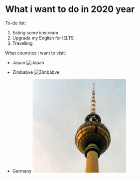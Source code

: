 # What i want to do in 2020 year

To-do list:
1. Eating some icecream
2. Upgrade my English for IELTS
3. Travelling

What countries i want to visit:
* Japan
![Japan](https://premiumtravel.kz/sites/default/files/y11112019_25.jpg)

* Zimbabve
![Zimbabve](https://cdni.rt.com/russian/images/2019.02/article/5c6261901835611c348b460a.jpg)

* Germany
![Germany](photos/berlin-1.jpg)